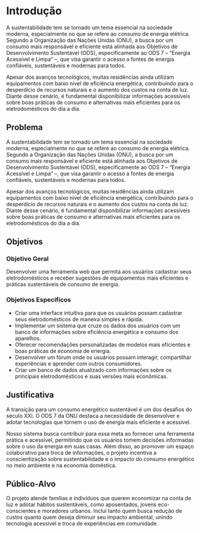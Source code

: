 # Introdução

A sustentabilidade tem se tornado um tema essencial na sociedade moderna,
especialmente no que se refere ao consumo de energia elétrica. Segundo a Organização
das Nações Unidas (ONU), a busca por um consumo mais responsável e eficiente está
alinhada aos Objetivos de Desenvolvimento Sustentável (ODS), especificamente ao ODS
7 – “Energia Acessível e Limpa” –, que visa garantir o acesso a fontes de energia
confiáveis, sustentáveis e modernas para todos.

Apesar dos avanços tecnológicos, muitas residências ainda utilizam equipamentos com
baixo nível de eficiência energética, contribuindo para o desperdício de recursos naturais
e o aumento dos custos na conta de luz. Diante desse cenário, é fundamental
disponibilizar informações acessíveis sobre boas práticas de consumo e alternativas mais
eficientes para os eletrodomésticos do dia a dia.

## Problema
A sustentabilidade tem se tornado um tema essencial na sociedade moderna,
especialmente no que se refere ao consumo de energia elétrica. Segundo a Organização
das Nações Unidas (ONU), a busca por um consumo mais responsável e eficiente está
alinhada aos Objetivos de Desenvolvimento Sustentável (ODS), especificamente ao ODS
7 – “Energia Acessível e Limpa” –, que visa garantir o acesso a fontes de energia
confiáveis, sustentáveis e modernas para todos.

Apesar dos avanços tecnológicos, muitas residências ainda utilizam equipamentos com
baixo nível de eficiência energética, contribuindo para o desperdício de recursos naturais
e o aumento dos custos na conta de luz. Diante desse cenário, é fundamental
disponibilizar informações acessíveis sobre boas práticas de consumo e alternativas mais
eficientes para os eletrodomésticos do dia a dia.


## Objetivos

### Objetivo Geral
Desenvolver uma ferramenta web que permita aos usuários cadastrar seus
eletrodomésticos e receber sugestões de equipamentos mais eficientes e práticas
sustentáveis de consumo de energia.

### Objetivos Específicos
- Criar uma interface intuitiva para que os usuários possam cadastrar seus
eletrodomésticos de maneira simples e rápida.
- Implementar um sistema que cruze os dados dos usuários com um banco
de informações sobre eficiência energética e consumo dos aparelhos.
- Oferecer recomendações personalizadas de modelos mais eficientes e
boas práticas de economia de energia.
- Desenvolver um fórum onde os usuários possam interagir, compartilhar
experiências e aprender com outros consumidores.
- Criar um banco de dados atualizado com informações sobre os principais
eletrodomésticos e suas versões mais econômicas.

## Justificativa

A transição para um consumo energético sustentável é um dos desafios do século XXI. O
ODS 7 da ONU destaca a necessidade de desenvolver e adotar tecnologias que tornem o
uso de energia mais eficiente e acessível.

Nosso sistema busca contribuir para essa meta ao fornecer uma ferramenta prática e
acessível, permitindo que os usuários tomem decisões informadas sobre o uso da energia
em suas casas. Além disso, ao promover um espaço colaborativo para troca de
informações, o projeto incentiva a conscientização sobre sustentabilidade e o impacto do
consumo energético no meio ambiente e na economia doméstica.
## Público-Alvo

O projeto atende famílias e indivíduos que querem economizar na conta de luz e adotar hábitos sustentáveis, como aposentados, jovens eco-conscientes e moradores urbanos. Inclui tanto quem busca redução de custos quanto quem deseja diminuir seu impacto ambiental, unindo tecnologia acessível e troca de experiências em comunidade.
